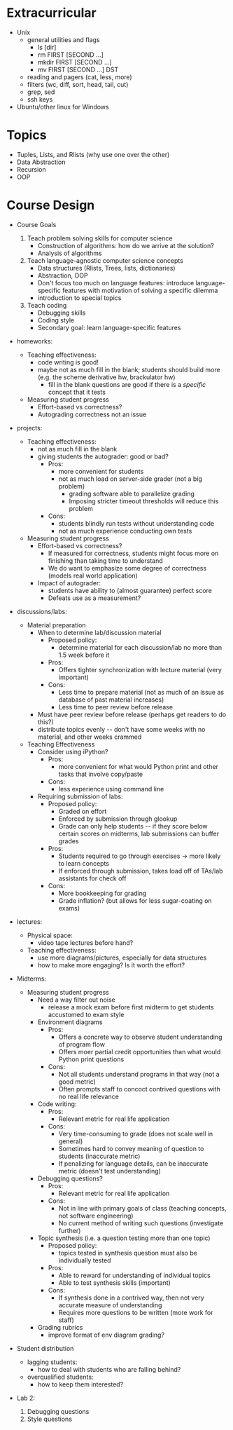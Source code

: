 Extracurricular
===============

* Unix
    * general utilities and flags
        * ls [dir]
        * rm FIRST [SECOND ...]
        * mkdir FIRST [SECOND ...]
        * mv FIRST [SECOND ...] DST
    * reading and pagers (cat, less, more)
    * filters (wc, diff, sort, head, tail, cut)
    * grep, sed
    * ssh keys
* Ubuntu/other linux for Windows

Topics
======

* Tuples, Lists, and Rlists (why use one over the other)
* Data Abstraction
* Recursion
* OOP

Course Design
=============

* Course Goals
    1. Teach problem solving skills for computer science
        * Construction of algorithms: how do we arrive at the
          solution?
        * Analysis of algorithms
    2. Teach language-agnostic computer science concepts
        * Data structures (Rlists, Trees, lists, dictionaries)
        * Abstraction, OOP
        * Don't focus too much on language features: introduce
          language-specific features with motivation of solving a
          specific dilemma
        * introduction to special topics
    3. Teach coding
        * Debugging skills
        * Coding style
        * Secondary goal: learn language-specific features
* homeworks:
    * Teaching effectiveness:
        * code writing is good!
        * maybe not as much fill in the blank; students should
          build more (e.g. the scheme derivative hw, brackulator
          hw)
            * fill in the blank questions are good if there is a
              *specific* concept that it tests
    * Measuring student progress
        * Effort-based vs correctness?
        * Autograding correctness not an issue
* projects:
    * Teaching effectiveness:
        * not as much fill in the blank
        * giving students the autograder: good or bad?
            * Pros:
                * more convenient for students
                * not as much load on server-side grader (not a big
                  problem)
                    * grading software able to parallelize grading
                    * Imposing stricter timeout thresholds will reduce
                      this problem
            * Cons:
                * students blindly run tests without understanding
                  code
                * not as much experience conducting own tests
    * Measuring student progress
        * Effort-based vs correctness?
            * If measured for correctness, students might focus more on
              finishing than taking time to understand
            * We do want to emphasize some degree of correctness
              (models real world application)
        * Impact of autograder:
            * students have ability to (almost guarantee) perfect score
            * Defeats use as a measurement?
* discussions/labs:
    * Material preparation
        * When to determine lab/discussion material
            * Proposed policy:
                * determine material for each discussion/lab no more
                  than 1.5 week before it
            * Pros:
                * Offers tighter synchronization with lecture material
                  (very important)
            * Cons:
                * Less time to prepare material (not as much of an
                  issue as database of past material increases)
                * Less time to peer review before release
        * Must have peer review before release (perhaps get readers
          to do this?)
        * distribute topics evenly -- don't have some weeks with no
          material, and other weeks crammed
    * Teaching Effectiveness
        * Consider using iPython?
            * Pros:
                * more convenient for what would Python print and other
                  tasks that involve copy/paste
            * Cons:
                * less experience using command line
        * Requiring submission of labs:
            * Proposed policy:
                * Graded on effort
                * Enforced by submission through glookup
                * Grade can only help students -- if they score below
                  certain scores on midterms, lab submissions can
                  buffer grades
            * Pros:
                * Students required to go through exercises -> more
                  likely to learn concepts
                * If enforced through submission, takes load off of
                  TAs/lab assistants for check off
            * Cons:
                * More bookkeeping for grading
                * Grade inflation? (but allows for less sugar-coating
                  on exams)
* lectures:
    * Physical space:
        * video tape lectures before hand?
    * Teaching effectiveness:
        * use more diagrams/pictures, especially for data
          structures
        * how to make more engaging? Is it worth the effort?
* Midterms:
    * Measuring student progress
        * Need a way filter out noise
            * release a mock exam before first midterm to get students
              accustomed to exam style
        * Environment diagrams
            * Pros:
                * Offers a concrete way to observe student
                  understanding of program flow
                * Offers moer partial credit opportunities than what
                  would Python print questions
            * Cons:
                * Not all students understand programs in that way (not
                  a good metric)
                * Often prompts staff to concoct contrived questions
                  with no real life relevance
        * Code writing:
            * Pros:
                * Relevant metric for real life application
            * Cons:
                * Very time-consuming to grade (does not scale well in
                  general)
                * Sometimes hard to convey meaning of question to
                  students (inaccurate metric)
                * If penalizing for language details, can be inaccurate
                  metric (doesn't test understanding)
        * Debugging questions?
            * Pros:
                * Relevant metric for real life application
            * Cons:
                * Not in line with primary goals of class (teaching
                  concepts, not software engineering)
                * No current method of writing such questions
                  (investigate further)
        * Topic synthesis (i.e. a question testing more than one topic)
            * Proposed policy:
                * topics tested in synthesis question must also be
                  individually tested
            * Pros:
                * Able to reward for understanding of individual topics
                * Able to test synthesis skills (important)
            * Cons:
                * If synthesis done in a contrived way, then not very
                  accurate measure of understanding
                * Requires more questions to be written (more work for
                  staff)
        * Grading rubrics
            * improve format of env diagram grading?
* Student distribution
    * lagging students:
        * how to deal with students who are falling behind?
    * overqualified students:
        * how to keep them interested?

* Lab 2:
    1. Debugging questions
    2. Style questions

